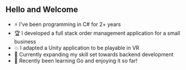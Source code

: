## Hello and Welcome
* ⚡ I've been programming in C# for 2+ years
* 🏆 I developed a full stack order management application for a small business
* 💥 I adapted a Unity application to be playable in VR
* 🌟 Currently expanding my skill set towards backend development
* 🐻 Recently been learning Go and enjoying it so far!
<!--
**NutellaTheHun/NutellaTheHun** is a ✨ _special_ ✨ repository because its `README.md` (this file) appears on your GitHub profile.

Here are some ideas to get you started:

- 🔭 I’m currently working on ...
- 🌱 I’m currently learning ...
- 👯 I’m looking to collaborate on ...
- 🤔 I’m looking for help with ...
- 💬 Ask me about ...
- 📫 How to reach me: ...
- 😄 Pronouns: ...
- ⚡ Fun fact: ...
-->
